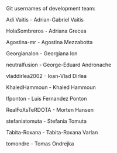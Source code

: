 Git usernames of development team:


Adi Vaitis - Adrian-Gabriel Vaitis

HolaSombreros - Adriana Grecea

Agostina-mr - Agostina Mezzabotta

GeorgianaIon - Georgiana Ion

neutralfusion - George-Eduard Andronache

vladdirlea2002 - Ioan-Vlad Dirlea

KhaledHammoun - Khaled Hammoun

lfponton - Luis Fernandez Ponton

RealFoXsTeRDOTA - Morten Hansen

stefaniatomuta - Stefania Tomuta

Tabita-Roxana - Tabita-Roxana Varlan

tomondre - Tomas Ondrejka




